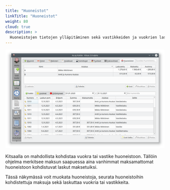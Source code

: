 ```yaml
---
title: "Huoneistot"
linkTitle: "Huoneistot"
weight: 80
cloud: true
description: >
  Huoneistojen tietojen ylläpitäminen sekä vastikkeiden ja vuokrien laskuttaminen ja seuranta
---
```


![Huoneistoluettelo](/img/fi/laskutus/huoneistot/huoneistot.png)

Kitsaalla on mahdollista kohdistaa vuokra tai vastike huoneistoon. Tällöin ohjelma merkitsee maksun saapuessa aina vanhimmat maksamattomat huoneistoon kohdistuvat laskut maksetuiksi.

Tässä näkymässä voit muokata huoneistoja, seurata huoneistoihin kohdistettuja maksuja sekä laskuttaa vuokria tai vastikkeita.
